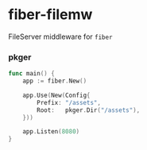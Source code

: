 # fiber-filemw

FileServer middleware for `fiber`

### pkger

```go
func main() {
	app := fiber.New()

	app.Use(New(Config{
		Prefix: "/assets",
		Root:   pkger.Dir("/assets"),
	}))

	app.Listen(8080)
}
```